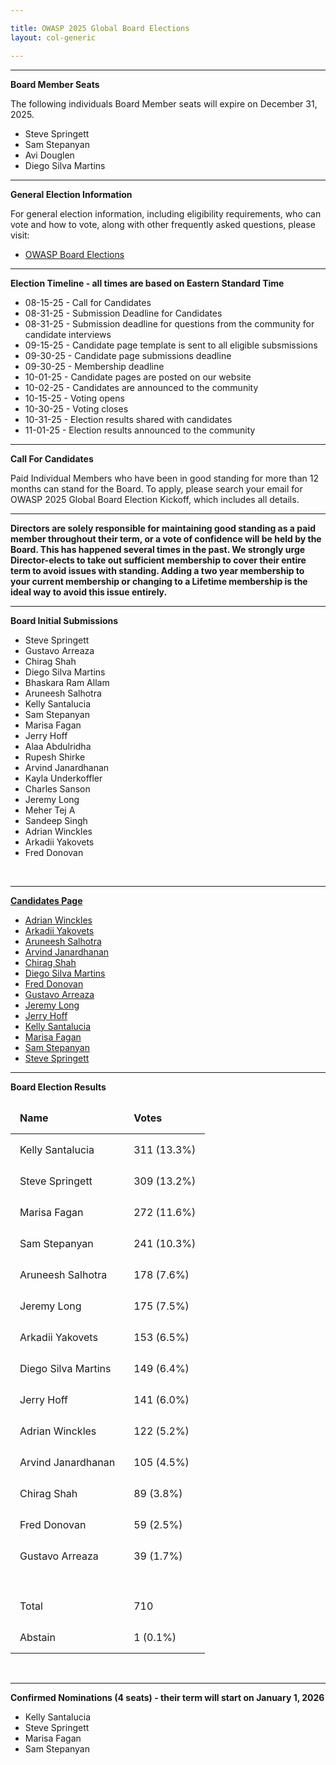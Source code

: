 ```yaml
---

title: OWASP 2025 Global Board Elections
layout: col-generic

---
```


<style>
  table th, table td, table tr {
    padding: 15px;
    border: none;
}
</style>

----

**Board Member Seats**

The following individuals Board Member seats will expire on December 31, 2025.

- Steve Springett
- Sam Stepanyan
- Avi Douglen
- Diego Silva Martins


----

**General Election Information**

For general election information, including eligibility requirements, who can vote and how to vote, along with other frequently asked questions, please visit:

- [OWASP Board Elections](/elections)

----

**Election Timeline - all times are based on Eastern Standard Time**

- 08-15-25 - Call for Candidates
- 08-31-25 - Submission Deadline for Candidates
- 08-31-25 - Submission deadline for questions from the community for candidate interviews
- 09-15-25 - Candidate page template is sent to all eligible subsmissions
- 09-30-25 - Candidate page submissions deadline
- 09-30-25 - Membership deadline
- 10-01-25 - Candidate pages are posted on our website
- 10-02-25 - Candidates are announced to the community
- 10-15-25 - Voting opens
- 10-30-25 - Voting closes
- 10-31-25 - Election results shared with candidates
- 11-01-25 - Election results announced to the community


----

**Call For Candidates**

Paid Individual Members who have been in good standing for more than 12 months can stand for the Board. To apply, please search your email for OWASP 2025 Global Board Election Kickoff, which includes all details.


----

**Directors are solely responsible for maintaining good standing as a paid member throughout their term, or a vote of confidence will be held by the Board. This has happened several times in the past. We strongly urge Director-elects to take out sufficient membership to cover their entire term to avoid issues with standing. Adding a two year membership to your current membership or changing to a Lifetime membership is the ideal way to avoid this issue entirely.**


----

**Board Initial Submissions**
<br>
- Steve Springett
- Gustavo Arreaza
- Chirag Shah
- Diego Silva Martins
- Bhaskara Ram Allam
- Aruneesh Salhotra
- Kelly Santalucia
- Sam Stepanyan
- Marisa Fagan
- Jerry Hoff
- Alaa Abdulridha
- Rupesh Shirke
- Arvind Janardhanan
- Kayla Underkoffler
- Charles Sanson
- Jeremy Long
- Meher Tej A
- Sandeep Singh
- Adrian Winckles
- Arkadii Yakovets
- Fred Donovan
<br>

----

**[Candidates Page](https://owasp.org/www-board-candidates/)**
<br>
- [Adrian Winckles](https://owasp.org/www-board-candidates/2025/adrian_winckles.html)
- [Arkadii Yakovets](https://owasp.org/www-board-candidates/2025/arkadii_yakovets.html)
- [Aruneesh Salhotra](https://owasp.org/www-board-candidates/2025/aruneesh_salhotra.html)
- [Arvind Janardhanan](https://owasp.org/www-board-candidates/2025/arvind_janardhanan.html)
- [Chirag Shah](https://owasp.org/www-board-candidates/2025/chirag_shah.html)
- [Diego Silva Martins](https://owasp.org/www-board-candidates/2025/diego_silva_martins.html)
- [Fred Donovan](https://owasp.org/www-board-candidates/2025/fred_donovan.html)
- [Gustavo Arreaza](https://owasp.org/www-board-candidates/2025/gustavo_arreaza.html)
- [Jeremy Long](https://owasp.org/www-board-candidates/2025/jeremy_long.html)
- [Jerry Hoff](https://owasp.org/www-board-candidates/2025/jerry_hoff.html)
- [Kelly Santalucia](https://owasp.org/www-board-candidates/2025/kelly_santalucia.html)
- [Marisa Fagan](https://owasp.org/www-board-candidates/2025/marisa_fagan.html)
- [Sam Stepanyan](https://owasp.org/www-board-candidates/2025/sam_stepanyan.html)
- [Steve Springett](https://owasp.org/www-board-candidates/2025/steve_springett.html)
  
----

**Board Election Results**
<br>

| **Name**               | **Votes**    |
| :--------------------  | :----------- |
| Kelly Santalucia       | 311 (13.3%)  |
| Steve Springett	       | 309 (13.2%)  | 
| Marisa Fagan	         | 272 (11.6%)  | 
| Sam Stepanyan	         | 241 (10.3%)  |
| Aruneesh Salhotra	     | 178 (7.6%)   | 
| Jeremy Long	           | 175 (7.5%)   | 
| Arkadii Yakovets	     | 153 (6.5%)   | 
| Diego Silva Martins 	 | 149 (6.4%)   | 
| Jerry Hoff	           | 141 (6.0%)   | 
| Adrian Winckles	       | 122 (5.2%)   | 
| Arvind Janardhanan	   | 105 (4.5%)   | 
| Chirag Shah	           | 89 (3.8%)    | 
| Fred Donovan        	 | 59 (2.5%)    | 
| Gustavo Arreaza      	 | 39 (1.7%)    | 
|                        |              |
| Total                  | 710          |
| Abstain                | 1 (0.1%)     |

<br>

----

**Confirmed Nominations (4 seats) - their term will start on January 1, 2026**

- Kelly Santalucia
- Steve Springett 
- Marisa Fagan
- Sam Stepanyan 





